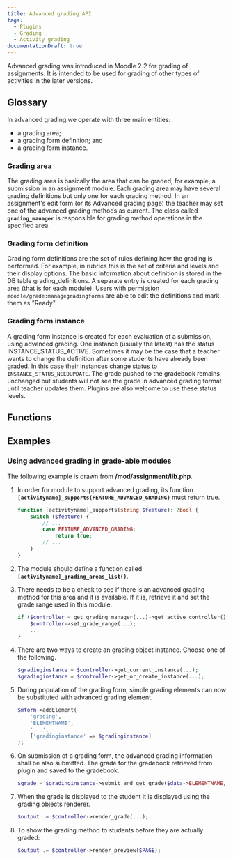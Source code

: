```yaml
---
title: Advanced grading API
tags:
  - Plugins
  - Grading
  - Activity grading
documentationDraft: true
---
```


Advanced grading was introduced in Moodle 2.2 for grading of assignments. It is intended to be used for grading of other types of activities in the later versions.

## Glossary

In advanced grading we operate with three main entities:

- a grading area;
- a grading form definition; and
- a grading form instance.

### Grading area

The grading area is basically the area that can be graded, for example, a submission in an assignment module. Each grading area may have several grading definitions but only one for each grading method. In an assignment's edit form (or its Advanced grading page) the teacher may set one of the advanced grading methods as current. The class called **`grading_manager`** is responsible for grading method operations in the specified area.

### Grading form definition

Grading form definitions are the set of rules defining how the grading is performed. For example, in rubrics this is the set of criteria and levels and their display options. The basic information about definition is stored in the DB table grading_definitions. A separate entry is created for each grading area (that is for each module). Users with permission `moodle/grade:managegradingforms` are able to edit the definitions and mark them as "Ready".

### Grading form instance

A grading form instance is created for each evaluation of a submission, using advanced grading. One instance (usually the latest) has the status INSTANCE_STATUS_ACTIVE. Sometimes it may be the case that a teacher wants to change the definition after some students have already been graded. In this case their instances change status to `INSTANCE_STATUS_NEEDUPDATE`. The grade pushed to the gradebook remains unchanged but students will not see the grade in advanced grading format until teacher updates them. Plugins are also welcome to use these status levels.

## Functions

## Examples

### Using advanced grading in grade-able modules

The following example is drawn from **/mod/assignment/lib.php**.

1. In order for module to support advanced grading, its function **`[activityname]_supports(FEATURE_ADVANCED_GRADING)`** must return true.

    ```php title="mod/[activityname]/lib.php"
    function [activityname]_supports(string $feature): ?bool {
        switch ($feature) {
            // ...
            case FEATURE_ADVANCED_GRADING:
                return true;
            // ...
        }
    }
    ```

1. The module should define a function called **`[activityname]_grading_areas_list()`**.
1. There needs to be a check to see if there is an advanced grading method for this area and it is available. If it is, retrieve it and set the grade range used in this module.

    ```php
    if ($controller = get_grading_manager(...)->get_active_controller()) {
        $controller->set_grade_range(...);
        ...
    }
    ```

1. There are two ways to create an grading object instance. Choose one of the following.

    ```php
    $gradinginstance = $controller->get_current_instance(...);
    $gradinginstance = $controller->get_or_create_instance(...);
    ```

1. During population of the grading form, simple grading elements can now be substituted with advanced grading element.

    ```php
    $mform->addElement(
        'grading',
        'ELEMENTNAME',
        '...',
        ['gradinginstance' => $gradinginstance]
    );
    ```

1. On submission of a grading form, the advanced grading information shall be also submitted. The grade for the gradebook retrieved from plugin and saved to the gradebook.

    ```php
    $grade = $gradinginstance->submit_and_get_grade($data->ELEMENTNAME, ...)
    ```

1. When the grade is displayed to the student it is displayed using the grading objects renderer.

    ```php
    $output .= $controller->render_grade(...);
    ```

1. To show the grading method to students before they are actually graded:

    ```php
    $output .= $controller->render_preview($PAGE);
    ```
